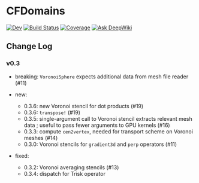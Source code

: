 # CFDomains

<!-- [![Stable](https://img.shields.io/badge/docs-stable-blue.svg)](https://ClimFlows.github.io/CFDomains.jl/stable/) -->
[![Dev](https://img.shields.io/badge/docs-dev-blue.svg)](https://ClimFlows.github.io/CFDomains.jl/dev/)
[![Build Status](https://github.com/ClimFlows/CFDomains.jl/actions/workflows/CI.yml/badge.svg?branch=main)](https://github.com/ClimFlows/CFDomains.jl/actions/workflows/CI.yml?query=branch%3Amain)
[![Coverage](https://codecov.io/gh/ClimFlows/CFDomains.jl/branch/main/graph/badge.svg)](https://codecov.io/gh/ClimFlows/CFDomains.jl)
[![Ask DeepWiki](https://deepwiki.com/badge.svg)](https://deepwiki.com/ClimFlows/CFDomains.jl)

## Change Log

### v0.3

* breaking: `VoronoiSphere` expects additional data from mesh file reader (#11)

* new: 
  * 0.3.6: new Voronoi stencil for dot products (#19)
  * 0.3.6: `transpose!` (#19)
  * 0.3.5: single-argument call to Voronoi stencil extracts relevant mesh data ; useful to pass fewer arguments to GPU kernels  (#16)
  * 0.3.3: compute `cen2vertex`, needed for transport scheme on Voronoi meshes  (#14)
  * 0.3.0: Voronoi stencils for `gradient3d` and `perp` operators (#11)

* fixed: 
  * 0.3.2: Voronoi averaging stencils (#13)
  * 0.3.4: dispatch for Trisk operator

